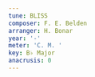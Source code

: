 ```yaml
---
tune: BLISS
composer: F. E. Belden
arranger: H. Bonar
year: '-'
meter: 'C. M. '
key: B♭ Major
anacrusis: 0
---
```

